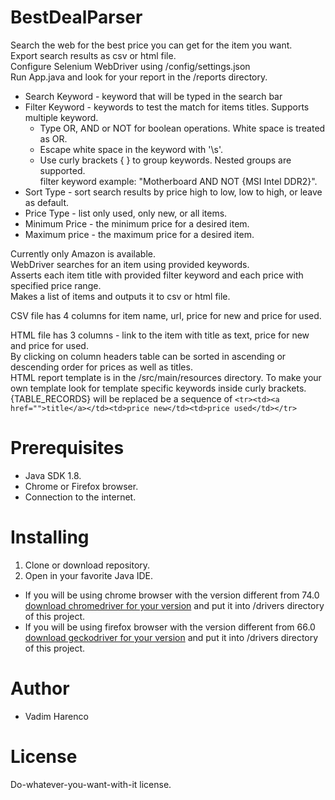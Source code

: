 # BestDealParser
Search the web for the best price you can get for the item you want.  
Export search results as csv or html file.  
Configure Selenium WebDriver using /config/settings.json  
Run App.java and look for your report in the /reports directory.

- Search Keyword - keyword that will be typed in the search bar
- Filter Keyword - keywords to test the match for items titles. Supports multiple keyword.
  - Type OR, AND or NOT for boolean operations. White space is treated as OR.
  - Escape white space in the keyword with '\s'.
  - Use curly brackets { } to group keywords. Nested groups are supported.  
    filter keyword example: "Motherboard AND NOT {MSI Intel DDR2}".  
- Sort Type - sort search results by price high to low, low to high, or leave as default.
- Price Type - list only used, only new, or all items.
- Minimum Price - the minimum price for a desired item.
- Maximum price - the maximum price for a desired item.

Currently only Amazon is available.  
WebDriver searches for an item using provided keywords.  
Asserts each item title with provided filter keyword and each price with specified price range.  
Makes a list of items and outputs it to csv or html file.  

CSV file has 4 columns for item name, url, price for new and price for used.  

HTML file has 3 columns - link to the item with title as text, price for new and price for used.  
By clicking on column headers table can be sorted in ascending or descending order for prices as well as titles.   
HTML report template is in the /src/main/resources directory.
To make your own template look for template specific keywords inside curly brackets.  
{TABLE_RECORDS} will be replaced be a sequence of ```<tr><td><a href="">title</a></td><td>price new</td><td>price used</td></tr>```  

# Prerequisites
- Java SDK 1.8.
- Chrome or Firefox browser.
- Connection to the internet.

# Installing
1. Clone or download repository.
2. Open in your favorite Java IDE.

- If you will be using chrome browser with the version different from 74.0 [download chromedriver for your version](http://chromedriver.chromium.org/downloads) and put it into /drivers directory of this project. 
- If you will be using firefox browser with the version different from 66.0 [download geckodriver for your version](https://github.com/mozilla/geckodriver/releases) and put it into /drivers directory of this project.


# Author
- Vadim Harenco

# License
Do-whatever-you-want-with-it license.
